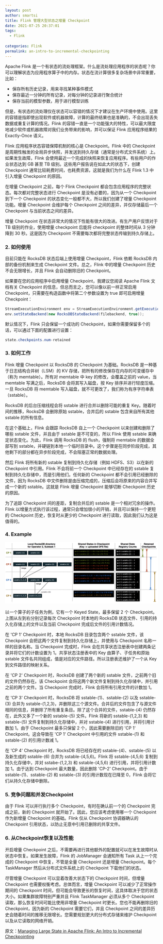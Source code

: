 ```yaml
---
layout: post
author: smartsi
title: Flink 管理大型状态之增量 Checkpoint
date: 2021-07-25 20:37:01
tags:
  - Flink

categories: Flink
permalink: an-intro-to-incremental-checkpointing
---
```


Apache Flink 是一个有状态的流处理框架。什么是流处理应用程序的状态呢？你可以理解状态为应用程序算子中的内存。状态在流计算很多复杂场景中非常重要，比如：
- 保存所有历史记录，用来寻找某种事件模式
- 保存最近一分钟的所有记录，对每分钟的记录进行聚合统计
- 保存当前的模型参数，用于进行模型训练

但是，有状态的流处理仅在状态可以容错的情况下才建议在生产环境中使用。这里的容错是指即使出现软件或机器故障，计算的最终结果也是准确的，不会出现丢失数据或重复计算的情况。Flink 的容错一直是一个功能强大的特性，可以最大限度地减少软件或机器故障对我们业务带来的影响，并可以保证 Flink 应用程序结果的  Exactly-Once 语义。

Flink 应用程序状态容错保障机制的核心是 Checkpoint。Flink 中的 Checkpoint 是周期性触发的全局异步快照，并发送到持久存储（通常是分布式文件系统）上。如果发生故障，Flink 会使用最近一个完成的快照来恢复应用程序。有些用户的作业状态达到 GB 甚至 TB 级别。这些用户报告说在如此大的状态下，创建 Checkpoint 通常比较耗费时间，也耗费资源，这就是我们为什么在 Flink 1.3 中引入增量 Checkpoint 的原因。

在增量 Checkpoint 之前，每个 Flink Checkpoint 都会包含应用程序的完整状态。每次都对完整状态进行 Checkpoint 是没有必要的，因为从一个 Checkpoint 到下一个 Checkpoint 的状态变化一般都不大，所以我们创建了增量 Checkpoint 功能。增量 Checkpoint 会维护每个 Checkpoint 之间的差异，并仅存储最后一个 Checkpoint 与当前状态之间的差异。

增量 Checkpoint 在状态非常大的情况下性能有很大的改进。有生产用户反馈对于 TB 级别的作业，使用增量 checkpoint 后能将 checkpoint 的整体时间从 3 分钟降到 30 秒。这是因为 Checkpoint 不需要每次都将完整状态传输到持久存储上。

### 2. 如何使用

目前只能在 RocksDB 状态后端上使用增量 Checkpoint，Flink 依赖 RocksDB 内部的备份机制来生成 Checkpoint 文件。总之，Flink 中的增量 Checkpoint 历史不会无限增长，并且 Flink 会自动删除旧的 Checkpoint。

如果要在您的应用程序中启用增量 Checkpoint，我建议您阅读 Apache Flink 文档有关 Checkpoint 的信息，但总而言之，您可以像以前一样正常启用 Checkpoint，只需要在构造函数中将第二个参数设置为 true 即可启用增量 Checkpoint：
```java
StreamExecutionEnvironment env = StreamExecutionEnvironment.getExecutionEnvironment();
env.setStateBackend(new RocksDBStateBackend(filebackend, true));
```
默认情况下，Flink 只会保留一个成功的 Checkpoint，如果你需要保留多个的话，可以通过下面的配置进行设置：
```java
state.checkpoints.num-retained
```
### 3. 如何工作

Flink 增量 Checkpoint 以 RocksDB 的 Checkpoint 为基础。RocksDB 是一种基于日志结构合并树（LSM）的 KV 存储，把所有的修改保存在内存的可变缓存中（称为 memtable）。所有对 memtable 中 key 的修改，会覆盖之前的 value，当 memtable 写满之后，RocksDB 会将其写入磁盘，按 Key 排序并进行轻度压缩。一旦 RocksDB 将 memtable 写入磁盘，就不可更改了，我们称为有序字符串表（sstable）。

RocksDB 的后台压缩线程会将 sstable 进行合并以删除可能的重复 Key。随着时间的推移，RocksDB 会删除原始 sstable，合并后的 sstable 包含来自所有其他 sstable 的所有信息。

在这个基础上，Flink 会跟踪 RocksDB 自上一个 Checkpoint 以来创建和删除了哪些 sstable 文件，并且由于 sstable 是不可变的，所以 Flink 使用 sstable 来确定状态变化。为此，Flink 调用 RocksDB 的 flush，强制将 memtable 的数据全部写到 sstable，并硬链到本地一个临时目录中。这个步骤是在同步阶段完成，其他剩下的部分都在异步阶段完成，不会阻塞正常的数据处理。

然后 Flink 将所有新的 sstable 复制到持久化存储（例如 HDFS、S3）以在新的 Checkpoint 中引用。Flink 不会将前一个 Checkpoint 中已经存在的 sstable 复制到持久化存储中，而是引用他们。任何新的 Checkpoint 都不会引用已经删除的文件，因为 RocksDB 中文件删除是由压缩完成的，压缩后会将原来的内容合并写成一个新的 sstable。这就是 Flink 增量 Checkpoint 能够切断 Checkpoint 历史的原因。

为了追踪 Checkpoint 间的差距，复制合并后的 sstable 是一个相对冗余的操作。Flink 以增量方式执行该过程，通常只会增加很小的开销，并且可以保持一个更短的 Checkpoint 历史，恢复时从更少的 Checkpoint 进行读取，因此我们认为这是值得的。

### 4. Example

![](https://github.com/sjf0115/ImageBucket/blob/main/Flink/an-intro-to-incremental-checkpointing-1.png?raw=true)

以一个算子的子任务为例，它有一个 Keyed State，最多保留 2 个 Checkpoint。上图从左到右分别记录每次 Checkpoint 时本地的 RocksDB 状态文件、引用的持久化存储上的文件以及当前 Checkpoint 完成后文件的引用计数情况。

在 'CP 1' Checkpoint 时，本地 RocksDB 目录包含两个 sstable 文件，该 Checkpoint 会把这两个文件复制到持久化存储上，并使用与 Checkpoint 名称一样的目录名称。当 Checkpoint 完成时，Flink 会在共享状态注册表中创建两条记录并将它们的计数设置为 1。共享状态注册表中的 Key 由算子、子任务和原始 sstable 文件名共同组成，值是对应的文件路径。所以注册表还维护了一个从 Key 到文件路径的映射关系。

在 'CP 2' Checkpoint 时，RocksDB 创建了两个新的 sstable 文件，之前两个旧的文件仍然存在。该 Checkpoint 会将这两个新文件复制到持久化存储中，并引用之前的两个文件。当 Checkpoint 完成时，Flink 会将所有引用文件的计数加 1。

在 'CP 3' Checkpoint 时，RocksDB 将 sstable-(1)、sstable-(2) 以及 sstable-(3) 合并为 sstable-(1,2,3)，并删除这三个源文件。合并后的文件包含了与源文件相同的信息，并删除了所有重复条目。除了这个合并的文件，sstable-(4) 仍然存在，此外又多了一个新的 sstable-(5) 文件。Flink 将新的 sstable-(1,2,3) 和 sstable-(5) 文件复制到持久化存储中，并对 sstable-(4) 进行引用，并将引用计数加 1。由于 Checkpoint 最多只保留 2 个，因此需要删除旧的 'CP 1' Checkpoint。这会导致在 'CP 1' Checkpoint 中引用的文件 sstable-(1) 和 sstable-(2) 的引用计数减 1。

在 'CP 4' Checkpoint 时，RocksDB 将已经存在的 sstable-(4)、sstable-(5) 以及新生成的 sstable-(6) 合并为 sstable-(4,5,6)。Flink 将 sstable-(4,5,6) 复制到持久化存储中，并对 sstabe-(1,2,3) 和 sstable-(4,5,6) 进行引用，并将引用计数加 1。由于达到 Checkpoint 最大数量，因此删除 'CP-2' Checkpoint。由于 sstable-(1)、sstable-(2) 和 sstable-(3) 的引用计数现在已降至 0，Flink 会将它们从持久化存储中删除。

### 5. 竞争问题和并发Checkpoint

由于 Flink 可以并行执行多个 Checkpoint，有时在确认前一个的 Checkpoint 完成之前，新的 Checkpoint 就开始了。因此，您应该考虑使用哪一个 Checkpoint 作为新增量 Checkpoint 的基础。Flink 仅从 Checkpoint 协调器确认的 Checkpoint 引用状态，以防止无意中引用已删除的共享文件。

### 6. 从Checkpoint恢复以及性能

开启增量 Checkpoint 之后，不需要再进行其他额外的配置就可以在发生故障时从状态中恢复。如果发生故障，Flink 的 JobManager 会通知所有 Task 从上一个完成的 Checkpoint 中恢复，不管是全量 Checkpoint 还是增量 Checkpoint。每个 TaskManager 然后从分布式文件系统上的 Checkpoint 下载他们的状态。

尽管增量 Checkpoint 可以显着改善大状态下的 Checkpoint 时间，但增量 Checkpoint 也需要权衡考虑。总体而言，增量 Checkpoint 可以减少了正常操作期间的 Checkpoint 时间，但可能会导致更长的恢复时间，这具体取决于您的状态大小。如果集群故障特别严重并且 Flink TaskManager 必须从多个 Checkpoint 读取，那么恢复时间可能比使用非增量 Checkpoint 时更长。您也不能再删除旧的 Checkpoint，因为新的 Checkpoint 需要它们，并且 Checkpoint 之间的差异历史会随着时间的推移无限增长。您需要规划更大的分布式存储来维护 Checkpoint 以及从它读取的网络开销。

原文：[Managing Large State in Apache Flink: An Intro to Incremental Checkpointing](https://flink.apache.org/features/2018/01/30/incremental-checkpointing.html)
